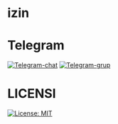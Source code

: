 # izin

# Telegram
[![Telegram-chat](https://img.shields.io/badge/Chat-Telegram-blue)](https://t.me/givpn/)
[![Telegram-grup](https://img.shields.io/badge/Grup-Telegram-blue)](https://t.me/givpn11/)

# LICENSI
[![License: MIT](https://img.shields.io/badge/License-MIT-blue.svg)](https://opensource.org/licenses/MIT)
